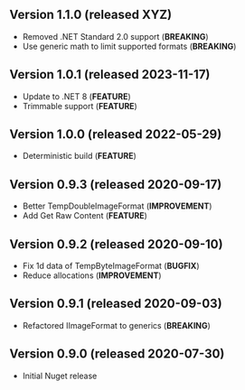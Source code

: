 ## Version 1.1.0 (released XYZ)
- Removed .NET Standard 2.0 support (**BREAKING**)
- Use generic math to limit supported formats (**BREAKING**)

## Version 1.0.1 (released 2023-11-17)
- Update to .NET 8 (**FEATURE**)
- Trimmable support (**FEATURE**)

## Version 1.0.0 (released 2022-05-29)
- Deterministic build (**FEATURE**)

## Version 0.9.3 (released 2020-09-17)
- Better TempDoubleImageFormat (**IMPROVEMENT**)
- Add Get Raw Content (**FEATURE**)

## Version 0.9.2 (released 2020-09-10)
- Fix 1d data of TempByteImageFormat (**BUGFIX**)
- Reduce allocations (**IMPROVEMENT**)

## Version 0.9.1 (released 2020-09-03)
- Refactored IImageFormat to generics (**BREAKING**)

## Version 0.9.0 (released 2020-07-30)
- Initial Nuget release